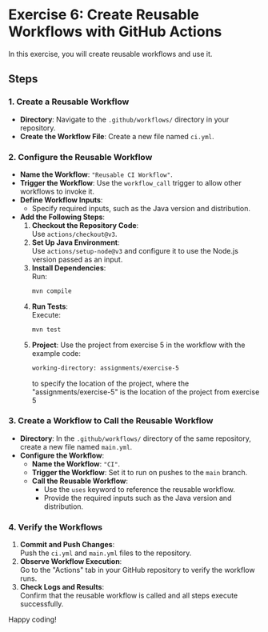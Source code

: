 
# Exercise 6: Create Reusable Workflows with GitHub Actions

In this exercise, you will create reusable workflows and use it.

## Steps

### 1. Create a Reusable Workflow
- **Directory**: Navigate to the `.github/workflows/` directory in your repository.
- **Create the Workflow File**: Create a new file named `ci.yml`.

### 2. Configure the Reusable Workflow
- **Name the Workflow**: `"Reusable CI Workflow"`.
- **Trigger the Workflow**: Use the `workflow_call` trigger to allow other workflows to invoke it.
- **Define Workflow Inputs**:
    - Specify required inputs, such as the Java version and distribution.
- **Add the Following Steps**:
    1. **Checkout the Repository Code**:  
       Use `actions/checkout@v3`.
    2. **Set Up Java Environment**:  
       Use `actions/setup-node@v3` and configure it to use the Node.js version passed as an input.
    3. **Install Dependencies**:  
       Run:
       ```bash
       mvn compile
       ```
    4. **Run Tests**:  
       Execute:
       ```bash
       mvn test
       ```
    5. **Project**:
       Use the project from exercise 5 in the workflow with the example code:
        ```bash
       working-directory: assignments/exercise-5
       ```
       to specify the location of the project, where the "assignments/exercise-5"
       is the location of the project from exercise 5
### 3. Create a Workflow to Call the Reusable Workflow
- **Directory**: In the `.github/workflows/` directory of the same repository, create a new file named `main.yml`.
- **Configure the Workflow**:
    - **Name the Workflow**: `"CI"`.
    - **Trigger the Workflow**: Set it to run on pushes to the `main` branch.
    - **Call the Reusable Workflow**:
        - Use the `uses` keyword to reference the reusable workflow.
        - Provide the required inputs such as the Java version and distribution.

### 4. Verify the Workflows
1. **Commit and Push Changes**:  
   Push the `ci.yml` and `main.yml` files to the repository.
2. **Observe Workflow Execution**:  
   Go to the "Actions" tab in your GitHub repository to verify the workflow runs.
3. **Check Logs and Results**:  
   Confirm that the reusable workflow is called and all steps execute successfully.

Happy coding!
